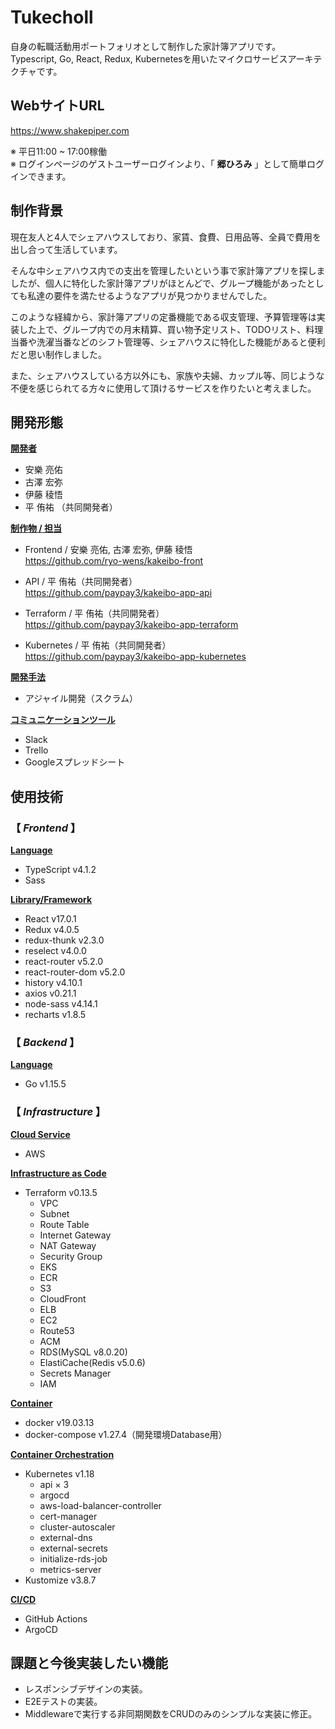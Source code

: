 # Tukecholl
自身の転職活動用ポートフォリオとして制作した家計簿アプリです。  
Typescript, Go, React, Redux, Kubernetesを用いたマイクロサービスアーキテクチャです。

## WebサイトURL 
https://www.shakepiper.com

※ 平日11:00 ~ 17:00稼働  
※ ログインページのゲストユーザーログインより、「 **郷ひろみ** 」として簡単ログインできます。

## 制作背景
現在友人と4人でシェアハウスしており、家賃、食費、日用品等、全員で費用を出し合って生活しています。  

そんな中シェアハウス内での支出を管理したいという事で家計簿アプリを探しましたが、個人に特化した家計簿アプリがほとんどで、グループ機能があったとしても私達の要件を満たせるようなアプリが見つかりませんでした。  

このような経緯から、家計簿アプリの定番機能である収支管理、予算管理等は実装した上で、グループ内での月末精算、買い物予定リスト、TODOリスト、料理当番や洗濯当番などのシフト管理等、シェアハウスに特化した機能があると便利だと思い制作しました。  

また、シェアハウスしている方以外にも、家族や夫婦、カップル等、同じような不便を感じられてる方々に使用して頂けるサービスを作りたいと考えました。

## 開発形態
**<ins>開発者</ins>**
- 安樂 亮佑  
- 古澤 宏弥  
- 伊藤 稜悟
- 平 侑祐  （共同開発者）

**<ins>制作物 / 担当</ins>**
- Frontend / 安樂 亮佑, 古澤 宏弥, 伊藤 稜悟  
https://github.com/ryo-wens/kakeibo-front

- API / 平 侑祐（共同開発者）  
https://github.com/paypay3/kakeibo-app-api

- Terraform / 平 侑祐（共同開発者）  
https://github.com/paypay3/kakeibo-app-terraform

- Kubernetes / 平 侑祐（共同開発者）  
https://github.com/paypay3/kakeibo-app-kubernetes


**<ins>開発手法</ins>**
- アジャイル開発（スクラム）

**<ins>コミュニケーションツール</ins>**
- Slack
- Trello
- Googleスプレッドシート

## 使用技術
### 【 _Frontend_ 】
**<ins>Language</ins>**
- TypeScript v4.1.2
- Sass

**<ins>Library/Framework</ins>**
- React v17.0.1
- Redux v4.0.5
- redux-thunk v2.3.0
- reselect v4.0.0
- react-router v5.2.0
- react-router-dom v5.2.0
- history v4.10.1
- axios v0.21.1
- node-sass v4.14.1
- recharts v1.8.5

### 【 _Backend_ 】
**<ins>Language</ins>**
- Go v1.15.5

### 【 _Infrastructure_ 】
**<ins>Cloud Service</ins>**
- AWS

**<ins>Infrastructure as Code</ins>**
- Terraform v0.13.5
    - VPC
    - Subnet
    - Route Table
    - Internet Gateway
    - NAT Gateway
    - Security Group
    - EKS
    - ECR
    - S3
    - CloudFront
    - ELB
    - EC2
    - Route53
    - ACM
    - RDS(MySQL v8.0.20)
    - ElastiCache(Redis v5.0.6)
    - Secrets Manager
    - IAM

**<ins>Container</ins>**
- docker v19.03.13
- docker-compose v1.27.4（開発環境Database用）

**<ins>Container Orchestration</ins>**
- Kubernetes v1.18
    - api × 3
    - argocd
    - aws-load-balancer-controller
    - cert-manager
    - cluster-autoscaler
    - external-dns
    - external-secrets
    - initialize-rds-job
    - metrics-server
- Kustomize v3.8.7

**<ins>CI/CD</ins>**
- GitHub Actions
- ArgoCD

## 課題と今後実装したい機能
- レスポンシブデザインの実装。
- E2Eテストの実装。 
- Middlewareで実行する非同期関数をCRUDのみのシンプルな実装に修正。